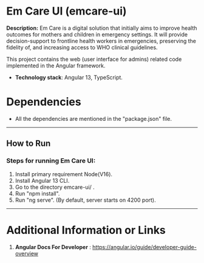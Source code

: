 # Em Care UI (emcare-ui) 

**Description:** Em Care is a digital solution that initially aims to improve health outcomes for mothers and children in emergency settings. It will provide decision-support to frontline health workers in emergencies, preserving the fidelity of, and increasing access to WHO clinical guidelines.

This project contains the web (user interface for admins) related code implemented in the Angular framework. 

 - **Technology stack**: Angular 13, TypeScript.

# Dependencies
- All the dependencies are mentioned in the "package.json" file.

***

## How to Run
### **Steps for running Em Care UI**: 

1. Install primary requirement Node(V16).
2. Install Angular 13 CLI.
3. Go to the directory emcare-ui/ .
4. Run "npm install".
5. Run "ng serve". (By default, server starts on 4200 port).
***

# Additional Information or Links
1. **Angular Docs For Developer** : https://angular.io/guide/developer-guide-overview
